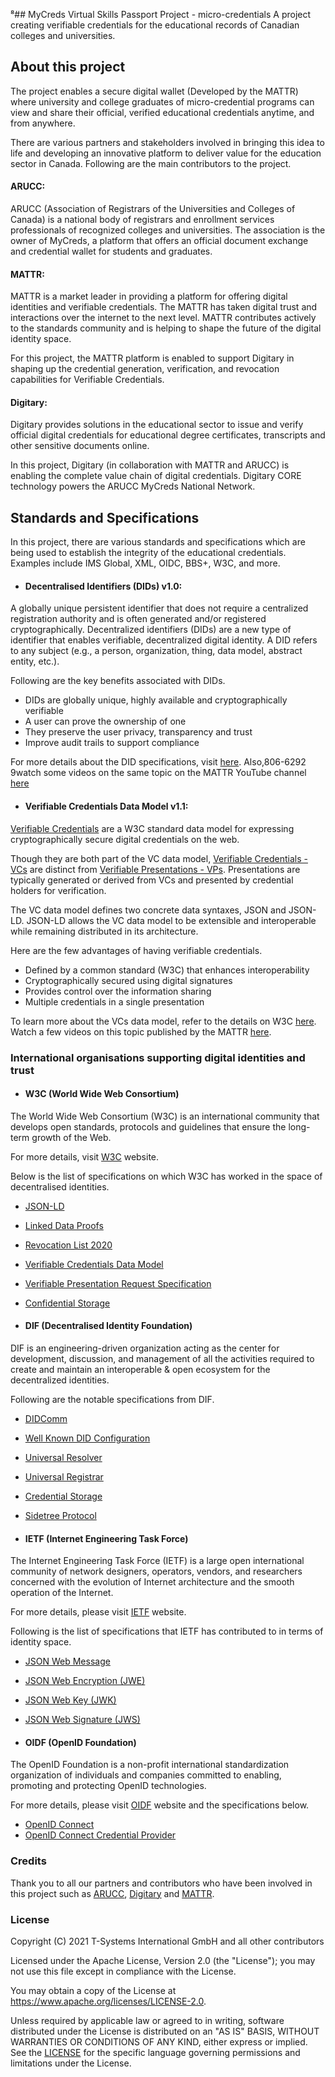 ⁸## MyCreds Virtual Skills Passport Project - micro-credentials
A project creating verifiable credentials for the educational records of Canadian colleges and universities.

## About this project
The project enables a secure digital wallet (Developed by the MATTR) where university and college graduates of micro-credential programs can view and share their official, verified educational credentials anytime, and from anywhere. 

There are various partners and stakeholders involved in bringing this idea to life and developing an innovative platform to deliver value for the education sector in Canada. Following are the main contributors to the project. 

#### ARUCC: 
ARUCC (Association of Registrars of the Universities and Colleges of Canada) is a national body of registrars and enrollment services professionals of recognized colleges and universities. The association is the owner of MyCreds, a platform that offers an official document exchange and credential wallet for students and graduates.

#### MATTR:
MATTR is a market leader in providing a platform for offering digital identities and verifiable credentials. The MATTR has taken digital trust and interactions over the internet to the next level. MATTR contributes actively to the standards community and is helping to shape the future of the digital identity space.

For this project, the MATTR platform is enabled to support Digitary in shaping up the credential generation, verification, and revocation capabilities for Verifiable Credentials.

#### Digitary:
Digitary provides solutions in the educational sector to issue and verify official digital credentials for educational degree certificates, transcripts and other sensitive documents online. 

In this project, Digitary (in collaboration with MATTR and ARUCC) is enabling the complete value chain of digital credentials. Digitary CORE technology powers the ARUCC MyCreds National Network. 

## Standards and Specifications 
In this project, there are various standards and specifications which are being used to establish the integrity of the educational credentials. Examples include IMS Global, XML, OIDC, BBS+, W3C, and more.

- #### Decentralised Identifiers (DIDs) v1.0: 
A globally unique persistent identifier that does not require a centralized registration authority and is often generated and/or registered cryptographically. Decentralized identifiers (DIDs) are a new type of identifier that enables verifiable, decentralized digital identity. A DID refers to any subject (e.g., a person, organization, thing, data model, abstract entity, etc.).

Following are the key benefits associated with DIDs. 

-   DIDs are globally unique, highly available and cryptographically verifiable 
-   A user can prove the ownership of one 
-   They preserve the user privacy, transparency and trust
-   Improve audit trails to support compliance   

For more details about the DID specifications, visit [here](https://www.w3.org/TR/2022/REC-did-core-20220719/). Also,806-6292 9watch some videos on the same topic on the MATTR YouTube channel [here](https://www.youtube.com/watch?v=gWgAgpfLEIQ&list=PL1v34OMpKjALowB6oxDYmCvoYfWeiUe_4&index=5)


- #### Verifiable Credentials Data Model v1.1: 

[Verifiable Credentials](https://www.w3.org/TR/vc-data-model/) are a W3C standard data model for expressing cryptographically secure digital credentials on the web.

Though they are both part of the VC data model, [Verifiable Credentials - VCs](https://www.w3.org/TR/vc-data-model/#credentials) are distinct from [Verifiable Presentations - VPs](w3.org/TR/vc-data-model/#presentations). Presentations are typically generated or derived from VCs and presented by credential holders for verification.

The VC data model defines two concrete data syntaxes, JSON and JSON-LD. JSON-LD allows the VC data model to be extensible and interoperable while remaining distributed in its architecture.

Here are the few advantages of having verifiable credentials. 

- Defined by a common standard (W3C) that enhances interoperability  
- Cryptographically secured using digital signatures 
- Provides control over the information sharing  
- Multiple credentials in a single presentation 

To learn more about the VCs data model, refer to the details on W3C [here](https://www.w3.org/TR/vc-data-model/). Watch a few videos on this topic published by the MATTR [here](https://www.youtube.com/watch?v=6H099_hTRc4&list=PL1v34OMpKjALowB6oxDYmCvoYfWeiUe_4&index=6). 

### International organisations supporting digital identities and trust

- #### W3C (World Wide Web Consortium)
The World Wide Web Consortium (W3C) is an international community that develops open standards, protocols and guidelines that ensure the long-term growth of the Web. 

For more details, visit [W3C](https://www.w3.org/) website. 

Below is the list of specifications on which W3C has worked in the space of decentralised identities. 

  - [JSON-LD](https://www.w3.org/TR/json-ld/)
  - [Linked Data Proofs](https://w3c-ccg.github.io/data-integrity-spec/)
  - [Revocation List 2020](https://w3c-ccg.github.io/vc-status-rl-2020/)
  - [Verifiable Credentials Data Model](https://www.w3.org/TR/vc-data-model/)
  - [Verifiable Presentation Request Specification](https://w3c-ccg.github.io/vp-request-spec/)
  - [Confidential Storage](https://identity.foundation/confidential-storage/)

- #### DIF (Decentralised Identity Foundation)
DIF is an engineering-driven organization acting as the center for development, discussion, and management of all the activities required to create and maintain an interoperable & open ecosystem for the decentralized identities. 

Following are the notable specifications from DIF. 

- [DIDComm](https://identity.foundation/didcomm-messaging/spec/)
- [Well Known DID Configuration](https://identity.foundation/.well-known/resources/did-configuration/) 
- [Universal Resolver](https://github.com/decentralized-identity/universal-resolver) 
- [Universal Registrar](https://github.com/decentralized-identity/universal-registrar)
- [Credential Storage](https://identity.foundation/confidential-storage/) 
- [Sidetree Protocol](https://identity.foundation/working-groups/sidetree.html)

- #### IETF (Internet Engineering Task Force) 
The Internet Engineering Task Force (IETF) is a large open international community of network designers, operators, vendors, and researchers concerned with the evolution of Internet architecture and the smooth operation of the Internet.

For more details, please visit [IETF](https://www.ietf.org/) website.  

Following is the list of specifications that IETF has contributed to in terms of identity space.

- [JSON Web Message](https://datatracker.ietf.org/doc/html/draft-looker-jwm-01)
- [JSON Web Encryption (JWE)](https://datatracker.ietf.org/doc/html/rfc7516)
- [JSON Web Key (JWK)](https://datatracker.ietf.org/doc/html/rfc7517)
- [JSON Web Signature (JWS)](https://datatracker.ietf.org/doc/html/rfc7515)

- #### OIDF (OpenID Foundation)
The OpenID Foundation is a non-profit international standardization organization of individuals and companies committed to enabling, promoting and protecting OpenID technologies. 

For more details, please visit [OIDF](https://openid.net/foundation/) website and the specifications below. 

- [OpenID Connect](https://openid.net/connect/)
- [OpenID Connect Credential Provider](https://mattrglobal.github.io/oidc-client-bound-assertions-spec/v0.1/)

### Credits
Thank you to all our partners and contributors who have been involved in this project such as [ARUCC](https://arucc.ca/en/), [Digitary](https://www.digitary.net/) and [MATTR](https://mattr.global/). 

### License
Copyright (C) 2021 T-Systems International GmbH and all other contributors

Licensed under the Apache License, Version 2.0 (the "License"); you may not use this file except in compliance with the License.

You may obtain a copy of the License at https://www.apache.org/licenses/LICENSE-2.0.

Unless required by applicable law or agreed to in writing, software distributed under the License is distributed on an "AS IS" BASIS, WITHOUT WARRANTIES OR CONDITIONS OF ANY KIND, either express or implied. See the [LICENSE]() for the specific language governing permissions and limitations under the License.
